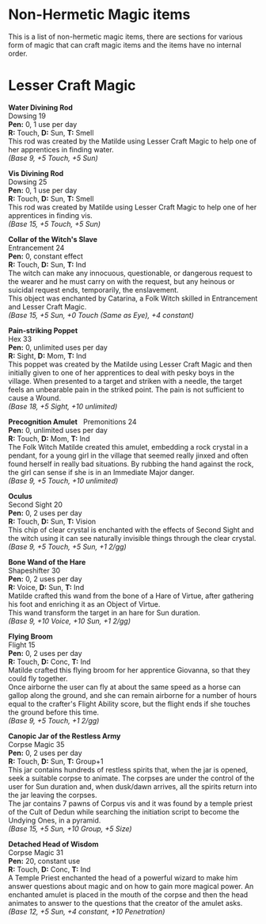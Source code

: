 # Non-Hermetic Magic items

This is a list of non-hermetic magic items, there are sections for various form of magic that can craft magic items and the items have no internal order.

# Lesser Craft Magic

**Water Divining Rod**  
Dowsing 19  
**Pen:** 0, 1 use per day  
**R:** Touch, **D:** Sun, **T:** Smell  
This rod was created by the Matilde using Lesser Craft Magic to help one of her apprentices in finding water.  
*(Base 9, +5 Touch, +5 Sun)*

**Vis Divining Rod**  
Dowsing 25  
**Pen:** 0, 1 use per day  
**R:** Touch, **D:** Sun, **T:** Smell  
This rod was created by Matilde using Lesser Craft Magic to help one of her apprentices in finding vis.  
*(Base 15, +5 Touch, +5 Sun)*

**Collar of the Witch's Slave**  
Entrancement 24  
**Pen:** 0, constant effect  
**R:** Touch, **D:** Sun, **T:** Ind  
The witch can make any innocuous, questionable, or dangerous request to the wearer and he must carry on with the request, but any heinous or suicidal request ends, temporarily, the enslavement.  
This object was enchanted by Catarina, a Folk Witch skilled in Entrancement and Lesser Craft Magic.  
*(Base 15, +5 Sun, +0 Touch (Same as Eye), +4 constant)*

**Pain-striking Poppet**  
Hex 33  
**Pen:** 0, unlimited uses per day  
**R:** Sight, **D:** Mom, **T:** Ind  
This poppet was created by the Matilde using Lesser Craft Magic and then initially given to one of her apprentices to deal with pesky boys in the village. When presented to a target and striken with a needle, the target feels an unbearable pain in the striked point. The pain is not sufficient to cause a Wound.  
*(Base 18, +5 Sight, +10 unlimited)*

**Precognition Amulet**   
Premonitions 24  
**Pen:** 0, unlimited uses per day  
**R:** Touch, **D:** Mom, **T:** Ind  
The Folk Witch Matilde created this amulet, embedding a rock crystal in a pendant, for a young girl in the village that seemed really jinxed and often found herself in really bad situations. By rubbing the hand against the rock, the girl can sense if she is in an Immediate Major danger.  
*(Base 9, +5 Touch, +10 unlimited)*

**Oculus**  
Second Sight 20  
**Pen:** 0, 2 uses per day  
**R:** Touch, **D:** Sun, **T:** Vision  
This chip of clear crystal is enchanted with the effects of Second Sight and the witch using it can see naturally invisible things through the clear crystal.  
*(Base 9, +5 Touch, +5 Sun, +1 2/gg)*

**Bone Wand of the Hare**  
Shapeshifter 30  
**Pen:** 0, 2 uses per day  
**R:** Voice, **D:** Sun, **T:** Ind  
Matilde crafted this wand from the bone of a Hare of Virtue, after gathering his foot and enriching it as an Object of Virtue.  
This wand transform the target in an hare for Sun duration.  
*(Base 9, +10 Voice, +10 Sun, +1 2/gg)*

**Flying Broom**  
Flight 15  
**Pen:** 0, 2 uses per day  
**R:** Touch, **D:** Conc, **T:** Ind  
Matilde crafted this flying broom for her apprentice Giovanna, so that they could fly together.  
Once airborne the user can fly at about the same speed as a horse can gallop along the ground, and she can remain airborne for a number of hours equal to the crafter's Flight Ability score, but the flight ends if she touches the ground before this time.  
*(Base 9, +5 Touch, +1 2/gg)*

**Canopic Jar of the Restless Army**  
Corpse Magic 35  
**Pen:** 0, 2 uses per day  
**R:** Touch, **D:** Sun, **T:** Group+1  
This jar contains hundreds of restless spirits that, when the jar is opened, seek a suitable corpse to animate. The corpses are under the control of the user for Sun duration and, when dusk/dawn arrives, all the spirits return into the jar leaving the corpses.  
The jar contains 7 pawns of Corpus vis and it was found by a temple priest of the Cult of Dedun while searching the initiation script to become the Undying Ones, in a pyramid.  
*(Base 15, +5 Sun, +10 Group, +5 Size)*

**Detached Head of Wisdom**  
Corpse Magic 31  
**Pen:** 20, constant use  
**R:** Touch, **D:** Conc, **T:** Ind  
A Temple Priest enchanted the head of a powerful wizard to make him answer questions about magic and on how to gain more magical power. An enchanted amulet is placed in the mouth of the corpse and then the head animates to answer to the questions that the creator of the amulet asks.
*(Base 12, +5 Sun, +4 constant, +10 Penetration)*
